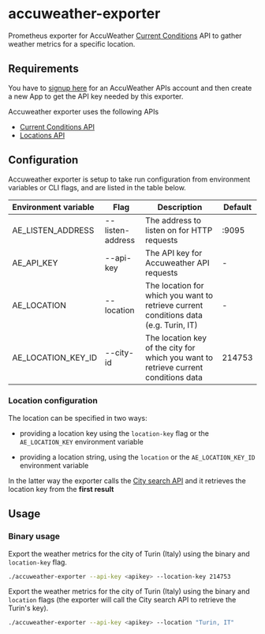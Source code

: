 # accuweather-exporter

Prometheus exporter for AccuWeather [Current Conditions](https://developer.accuweather.com/accuweather-current-conditions-api/apis) API to gather weather metrics for a specific location.

## Requirements

You have to [signup here](https://developer.accuweather.com/user/register) for an AccuWeather APIs account and then create a new App to get the API key needed by this exporter.

Accuweather exporter uses the following APIs

* [Current Conditions API](https://developer.accuweather.com/accuweather-current-conditions-api/apis)
* [Locations API](https://developer.accuweather.com/accuweather-locations-api/apis)

## Configuration

Accuweather exporter is setup to take run configuration from environment variables or CLI flags, and are listed in the table below.

| Environment variable | Flag             | Description                                                  | Default |
| :------------------- | ---------------- | ------------------------------------------------------------ | ------- |
| AE_LISTEN_ADDRESS    | --listen-address | The address to listen on for HTTP requests                   | :9095   |
| AE_API_KEY           | --api-key        | The API key for Accuweather API requests                     | -       |
| AE_LOCATION          | --location       | The location for which you want to retrieve current conditions data (e.g. Turin, IT) | -       |
| AE_LOCATION_KEY_ID   | --city-id        | The location key of the city for which you want to retrieve current conditions data | 214753  |

### Location configuration

The location can be specified in two ways:

* providing a location key using the `location-key` flag or the `AE_LOCATION_KEY` environment variable

* providing a location string, using the `location` or the `AE_LOCATION_KEY_ID` environment variable

In the latter way the exporter calls the [City search API](https://developer.accuweather.com/accuweather-locations-api/apis/get/locations/v1/cities/search) and it retrieves the location key from the **first result**

## Usage

### Binary usage

Export the weather metrics for the city of Turin (Italy) using the binary and `location-key` flag.

```bash
./accuweather-exporter --api-key <apikey> --location-key 214753
```

Export the weather metrics for the city of Turin (Italy) using the binary and `location` flags (the exporter will call the City search API to retrieve the Turin's key).

```bash
./accuweather-exporter --api-key <apikey> --location "Turin, IT"
```
